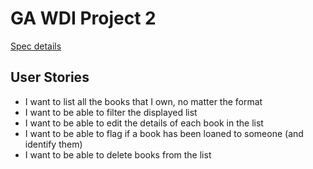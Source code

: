 # GA WDI Project 2

[Spec details](https://gist.github.com/epoch/26528ddb95e2bcf52a49)

## User Stories
- I want to list all the books that I own, no matter the format
- I want to be able to filter the displayed list
- I want to be able to edit the details of each book in the  list
- I want to be able to flag if a book has been loaned to someone (and identify them)
- I want to be able to delete books from the list